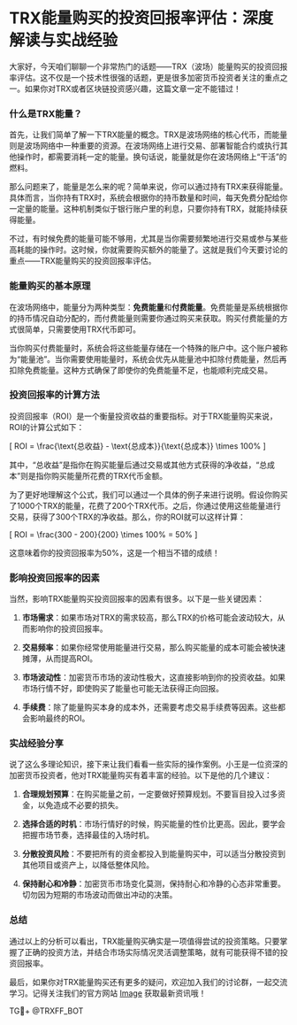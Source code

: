 # TRX能量购买的投资回报率评估：深度解读与实战经验

大家好，今天咱们聊聊一个非常热门的话题——TRX（波场）能量购买的投资回报率评估。这不仅是一个技术性很强的话题，更是很多加密货币投资者关注的重点之一。如果你对TRX或者区块链投资感兴趣，这篇文章一定不能错过！

### 什么是TRX能量？

首先，让我们简单了解一下TRX能量的概念。TRX是波场网络的核心代币，而能量则是波场网络中一种重要的资源。在波场网络上进行交易、部署智能合约或执行其他操作时，都需要消耗一定的能量。换句话说，能量就是你在波场网络上“干活”的燃料。

那么问题来了，能量是怎么来的呢？简单来说，你可以通过持有TRX来获得能量。具体而言，当你持有TRX时，系统会根据你的持币数量和时间，每天免费分配给你一定量的能量。这种机制类似于银行账户里的利息，只要你持有TRX，就能持续获得能量。

不过，有时候免费的能量可能不够用，尤其是当你需要频繁地进行交易或参与某些高耗能的操作时。这时候，你就需要购买额外的能量了。这就是我们今天要讨论的重点——TRX能量购买的投资回报率评估。

### 能量购买的基本原理

在波场网络中，能量分为两种类型：**免费能量**和**付费能量**。免费能量是系统根据你的持币情况自动分配的，而付费能量则需要你通过购买来获取。购买付费能量的方式很简单，只需要使用TRX代币即可。

当你购买付费能量时，系统会将这些能量存储在一个特殊的账户中。这个账户被称为“能量池”。当你需要使用能量时，系统会优先从能量池中扣除付费能量，然后再扣除免费能量。这种方式确保了即使你的免费能量不足，也能顺利完成交易。

### 投资回报率的计算方法

投资回报率（ROI）是一个衡量投资收益的重要指标。对于TRX能量购买来说，ROI的计算公式如下：

\[ ROI = \frac{\text{总收益} - \text{总成本}}{\text{总成本}} \times 100\% \]

其中，“总收益”是指你在购买能量后通过交易或其他方式获得的净收益，“总成本”则是指你购买能量所花费的TRX代币金额。

为了更好地理解这个公式，我们可以通过一个具体的例子来进行说明。假设你购买了1000个TRX的能量，花费了200个TRX代币。之后，你通过使用这些能量进行交易，获得了300个TRX的净收益。那么，你的ROI就可以这样计算：

\[ ROI = \frac{300 - 200}{200} \times 100\% = 50\% \]

这意味着你的投资回报率为50%，这是一个相当不错的成绩！

### 影响投资回报率的因素

当然，影响TRX能量购买投资回报率的因素有很多。以下是一些关键因素：

1. **市场需求**：如果市场对TRX的需求较高，那么TRX的价格可能会波动较大，从而影响你的投资回报率。
   
2. **交易频率**：如果你经常使用能量进行交易，那么购买能量的成本可能会被快速摊薄，从而提高ROI。

3. **市场波动性**：加密货币市场的波动性极大，这直接影响到你的投资收益。如果市场行情不好，即使购买了能量也可能无法获得正向回报。

4. **手续费**：除了能量购买本身的成本外，还需要考虑交易手续费等因素。这些都会影响最终的ROI。

### 实战经验分享

说了这么多理论知识，接下来让我们看看一些实际的操作案例。小王是一位资深的加密货币投资者，他对TRX能量购买有着丰富的经验。以下是他的几个建议：

1. **合理规划预算**：在购买能量之前，一定要做好预算规划。不要盲目投入过多资金，以免造成不必要的损失。

2. **选择合适的时机**：市场行情好的时候，购买能量的性价比更高。因此，要学会把握市场节奏，选择最佳的入场时机。

3. **分散投资风险**：不要把所有的资金都投入到能量购买中，可以适当分散投资到其他项目或资产上，以降低整体风险。

4. **保持耐心和冷静**：加密货币市场变化莫测，保持耐心和冷静的心态非常重要。切勿因为短期的市场波动而做出冲动的决策。

### 总结

通过以上的分析可以看出，TRX能量购买确实是一项值得尝试的投资策略。只要掌握了正确的投资方法，并结合市场实际情况灵活调整策略，就有可能获得不错的投资回报率。

最后，如果你对TRX能量购买还有更多的疑问，欢迎加入我们的讨论群，一起交流学习。记得关注我们的官方网站 [Image](https://sites.google.com/view/trxduihuan/) 获取最新资讯哦！

TG💪+ @TRXFF_BOT